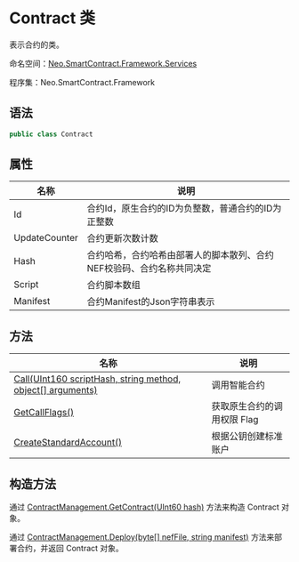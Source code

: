 # Contract 类

表示合约的类。

命名空间：[Neo.SmartContract.Framework.Services](../services.md)

程序集：Neo.SmartContract.Framework

## 语法

```c#
public class Contract
```

## 属性

| 名称       | 说明                             |
| ---------- | -------------------------------- |
| Id     | 合约Id，原生合约的ID为负整数，普通合约的ID为正整数 |
| UpdateCounter | 合约更新次数计数             |
| Hash  | 合约哈希，合约哈希由部署人的脚本散列、合约NEF校验码、合约名称共同决定 |
| Script  | 合约脚本数组  |
| Manifest  | 合约Manifest的Json字符串表示  |

## 方法

| 名称                                       | 说明              |
| ---------------------------------------- | --------------- |
| [Call(UInt160 scriptHash, string method, object[] arguments)](Contract/Call.md) | 调用智能合约    |
| [GetCallFlags()](Contract/GetCallFlags.md)         | 获取原生合约的调用权限 Flag |
| [CreateStandardAccount()](Contract/CreateStandardAccount.md)         | 根据公钥创建标准账户 |

## 构造方法

通过 [ContractManagement.GetContract(UInt60 hash)](../native/ContractManagement/GetContract.md) 方法来构造 Contract 对象。

通过 [ContractManagement.Deploy(byte[] nefFile, string manifest)](../native/ContractManagement/Deploy.md) 方法来部署合约，并返回 Contract 对象。

